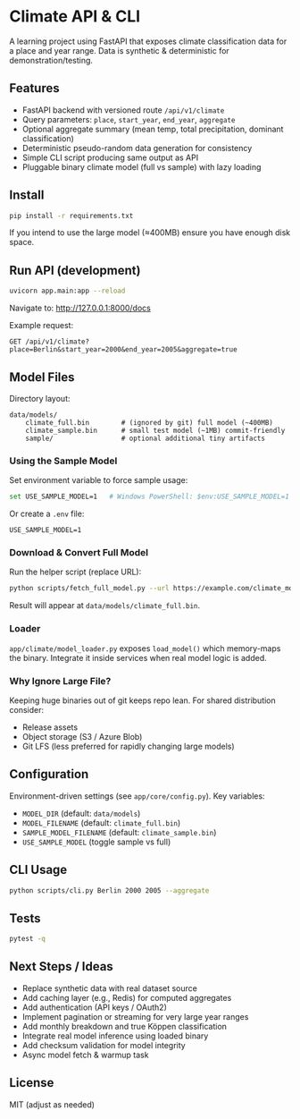 # Climate API & CLI

A learning project using FastAPI that exposes climate classification data for a place and year range. Data is synthetic & deterministic for demonstration/testing.

## Features
- FastAPI backend with versioned route `/api/v1/climate`
- Query parameters: `place`, `start_year`, `end_year`, `aggregate`
- Optional aggregate summary (mean temp, total precipitation, dominant classification)
- Deterministic pseudo-random data generation for consistency
- Simple CLI script producing same output as API
 - Pluggable binary climate model (full vs sample) with lazy loading

## Install
```bash
pip install -r requirements.txt
```

If you intend to use the large model (≈400MB) ensure you have enough disk space.

## Run API (development)
```bash
uvicorn app.main:app --reload
```
Navigate to: http://127.0.0.1:8000/docs

Example request:
```
GET /api/v1/climate?place=Berlin&start_year=2000&end_year=2005&aggregate=true
```

## Model Files

Directory layout:
```
data/models/
	climate_full.bin        # (ignored by git) full model (~400MB)
	climate_sample.bin      # small test model (~1MB) commit-friendly
	sample/                 # optional additional tiny artifacts
```

### Using the Sample Model
Set environment variable to force sample usage:
```bash
set USE_SAMPLE_MODEL=1   # Windows PowerShell: $env:USE_SAMPLE_MODEL=1
```
Or create a `.env` file:
```
USE_SAMPLE_MODEL=1
```

### Download & Convert Full Model
Run the helper script (replace URL):
```bash
python scripts/fetch_full_model.py --url https://example.com/climate_model_raw.gz --gz
```
Result will appear at `data/models/climate_full.bin`.

### Loader
`app/climate/model_loader.py` exposes `load_model()` which memory-maps the binary. Integrate it inside services when real model logic is added.

### Why Ignore Large File?
Keeping huge binaries out of git keeps repo lean. For shared distribution consider:
- Release assets
- Object storage (S3 / Azure Blob)
- Git LFS (less preferred for rapidly changing large models)

## Configuration
Environment-driven settings (see `app/core/config.py`). Key variables:
- `MODEL_DIR` (default: `data/models`)
- `MODEL_FILENAME` (default: `climate_full.bin`)
- `SAMPLE_MODEL_FILENAME` (default: `climate_sample.bin`)
- `USE_SAMPLE_MODEL` (toggle sample vs full)

## CLI Usage
```bash
python scripts/cli.py Berlin 2000 2005 --aggregate
```

## Tests
```bash
pytest -q
```

## Next Steps / Ideas
- Replace synthetic data with real dataset source
- Add caching layer (e.g., Redis) for computed aggregates
- Add authentication (API keys / OAuth2)
- Implement pagination or streaming for very large year ranges
- Add monthly breakdown and true Köppen classification
 - Integrate real model inference using loaded binary
 - Add checksum validation for model integrity
 - Async model fetch & warmup task

## License
MIT (adjust as needed)
